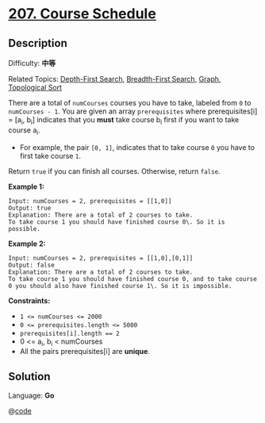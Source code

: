 # [207\. Course Schedule](https://leetcode.cn/problems/course-schedule/)

## Description

Difficulty: **中等**  

Related Topics: [Depth-First Search](https://leetcode.cn/tag/https://leetcode.cn/tag/depth-first-search//), [Breadth-First Search](https://leetcode.cn/tag/https://leetcode.cn/tag/breadth-first-search//), [Graph](https://leetcode.cn/tag/https://leetcode.cn/tag/graph//), [Topological Sort](https://leetcode.cn/tag/https://leetcode.cn/tag/topological-sort//)


There are a total of `numCourses` courses you have to take, labeled from `0` to `numCourses - 1`. You are given an array `prerequisites` where prerequisites[i] = [a<sub>i</sub>, b<sub>i</sub>] indicates that you **must** take course b<sub>i</sub> first if you want to take course a<sub>i</sub>.

*   For example, the pair `[0, 1]`, indicates that to take course `0` you have to first take course `1`.

Return `true` if you can finish all courses. Otherwise, return `false`.

**Example 1:**

```
Input: numCourses = 2, prerequisites = [[1,0]]
Output: true
Explanation: There are a total of 2 courses to take. 
To take course 1 you should have finished course 0\. So it is possible.
```

**Example 2:**

```
Input: numCourses = 2, prerequisites = [[1,0],[0,1]]
Output: false
Explanation: There are a total of 2 courses to take. 
To take course 1 you should have finished course 0, and to take course 0 you should also have finished course 1\. So it is impossible.
```

**Constraints:**

*   `1 <= numCourses <= 2000`
*   `0 <= prerequisites.length <= 5000`
*   `prerequisites[i].length == 2`
*   0 <= a<sub>i</sub>, b<sub>i</sub> < numCourses
*   All the pairs prerequisites[i] are **unique**.


## Solution

Language: **Go**

@[code](@IOI/207-topo.cpp)
